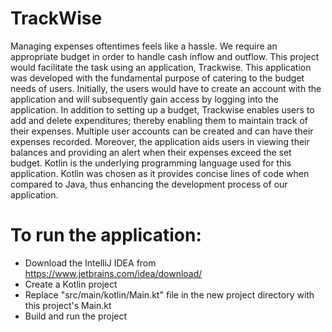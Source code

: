 # TrackWise

Managing expenses oftentimes feels like a hassle. We require an appropriate budget in order to handle cash inflow and outflow. This project would facilitate the task using an application, Trackwise. This application was developed with the fundamental purpose of catering to the budget needs of users. Initially, the users would have to create an account with the application and will subsequently gain access by logging into the application. In addition to setting up a budget, Trackwise enables users to add and delete expenditures; thereby enabling them to maintain track of their expenses. Multiple user accounts can be created and can have their expenses recorded. Moreover, the application aids users in  viewing their balances and providing an alert when their expenses exceed the set budget.  Kotlin is the underlying programming language used for this application. Kotlin was chosen as it provides concise lines of code when compared to Java, thus enhancing the development process of our application. 

# To run the application:
- Download the IntelliJ IDEA from https://www.jetbrains.com/idea/download/
- Create a Kotlin project
- Replace "src/main/kotlin/Main.kt" file in the new project directory with this project's Main.kt
- Build and run the project
